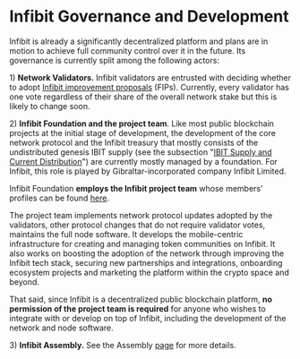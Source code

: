 # Infibit Governance and Development

Infibit is already a significantly decentralized platform and plans are in motion to achieve full community control over it in the future. Its governance is currently split among the following actors:

1\) **Network Validators.** Infibit validators are entrusted with deciding whether to adopt [Infibit improvement proposals](https://docs.infibitscan.com/general/fips) (FIPs).  Currently, every validator has one vote regardless of their share of the overall network stake but this is likely to change soon.

2\) **Infibit Foundation and the project team**. Like most public blockchain projects at the initial stage of development, the development of the core network protocol and the Infibit treasury that mostly consists of the undistributed genesis IBIT supply (see the subsection "[IBIT Supply and Current Distribution](https://docs.infibitscan.com/general/infibit-token/fuse-supply-and-current-distribution)") are currently mostly managed by a foundation. For Infibit, this role is played by Gibraltar-incorporated company Infibit Limited.

Infibit Foundation **employs the Infibit project team** whose members' profiles can be found [here](https://infibitscan.com/about).

The project team implements network protocol updates adopted by the validators, other protocol changes that do not require validator votes, maintains the full node software. It develops the mobile-centric infrastructure for creating and managing token communities on Infibit. It also works on boosting the adoption of the network through improving the Infibit tech stack, securing new partnerships and integrations, onboarding ecosystem projects and marketing the platform within the crypto space and beyond.

That said, since Infibit is a decentralized public blockchain platform, **no permission of the project team is required** for anyone who wishes to integrate with or develop on top of Infibit, including the development of the network and node software.

3\) **Infibit Assembly.** See the Assembly [page](https://docs.infibitscan.com/general/fuse-governance/infibit-assembly) for more details.  &#x20;
